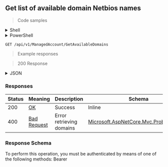 
## Get list of available domain Netbios names

<a id="opIdGetAvailableDomainsAsync"></a>

> Code samples

<details><summary>Shell</summary>


```shell
# You can also use wget
curl -X GET /api/v1/ManagedAccount/GetAvailableDomains \
  -H 'Accept: application/json' \
  -H 'Authorization: Bearer TOKEN'

```


</details>

<details><summary>PowerShell</summary>


```powershell
# PowerShell example

$NPSUrl = "https://localhost:6500"

$Login = @{
    Login = "User"
    Password = "Password"
}
# Cookie container for multi-factor authentication
$WebSession = New-Object Microsoft.PowerShell.Commands.WebRequestSession
$Token = Invoke-RestMethod -Uri "$($NPSUrl)/signinBody" -Method POST -Body (ConvertTo-Json $Login) -WebSession $WebSession -ContentType "application/json"
$Token = Invoke-RestMethod -Uri "$($NPSUrl)/signin2fa" -Method Post -Body $MfaCode -Headers @{Authorization = "Bearer $Token"} -WebSession $WebSession -ContentType "application/json"

$Headers = @{
    Authorization = "Bearer $Token"
}
Invoke-RestMethod -Method GET -Uri "$($NPSUrl)/api/v1/ManagedAccount/GetAvailableDomains" -Headers $Headers -ContentType "application/json"
```


</details>

`GET /api/v1/ManagedAccount/GetAvailableDomains`

> Example responses

> 200 Response

<details><summary>JSON</summary>


```json
[
  "string"
]
```


</details>

<h3 id="get-list-of-available-domain-netbios-names-responses">Responses</h3>

|Status|Meaning|Description|Schema|
|---|---|---|---|
|200|[OK](https://tools.ietf.org/html/rfc7231#section-6.3.1)|Success|Inline|
|400|[Bad Request](https://tools.ietf.org/html/rfc7231#section-6.5.1)|Error retrieving domains|[Microsoft.AspNetCore.Mvc.ProblemDetails](../Models/microsoft.aspnetcore.mvc.problemdetails.md)|

<h3 id="get-list-of-available-domain-netbios-names-responseschema">Response Schema</h3>

<aside class="warning">
To perform this operation, you must be authenticated by means of one of the following methods:
Bearer
</aside>


